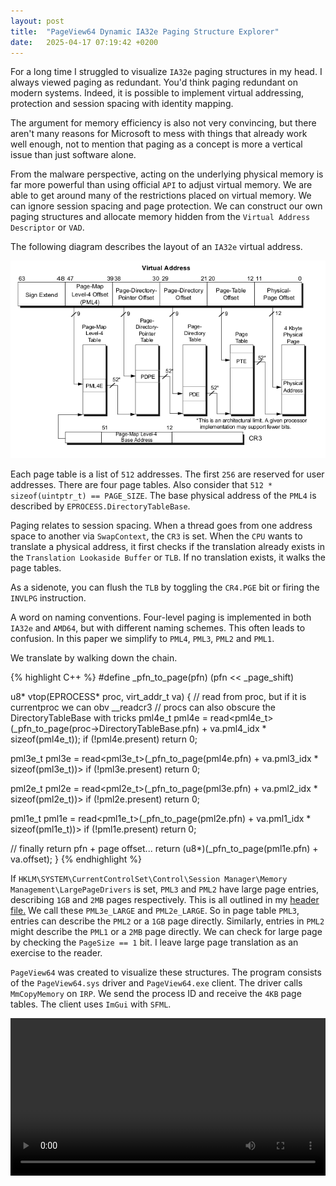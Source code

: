 ```yaml
---
layout: post
title:  "PageView64 Dynamic IA32e Paging Structure Explorer"
date:   2025-04-17 07:19:42 +0200
---
```


For a long time I struggled to visualize `IA32e` paging structures in my head. I always viewed paging as redundant. You'd think paging redundant on modern systems. Indeed, it is possible to implement virtual addressing, protection and session spacing with identity mapping.

The argument for memory efficiency is also not very convincing, but there aren't many reasons for Microsoft to mess with things that already work well enough, not to mention that paging as a concept is more a vertical issue than just software alone.

From the malware perspective, acting on the underlying physical memory is far more powerful than using official `API` to adjust virtual memory. We are able to get around many of the restrictions placed on virtual memory. We can ignore session spacing and page protection. We can construct our own paging structures and allocate memory hidden from the `Virtual Address Descriptor` or `VAD`.

The following diagram describes the layout of an `IA32e` virtual address.

![IA32e Paging Overview](/assets/4_level_paging.png)

Each page table is a list of `512` addresses. The first `256` are reserved for user addresses. There are four page tables. Also consider that `512 * sizeof(uintptr_t) == PAGE_SIZE`. The base physical address of the `PML4` is described by `EPROCESS.DirectoryTableBase`.

Paging relates to session spacing. When a thread goes from one address space to another via `SwapContext`, the `CR3` is set. When the `CPU` wants to translate a physical address, it first checks if the translation already exists in the `Translation Lookaside Buffer` or `TLB`. If no translation exists, it walks the page tables.

As a sidenote, you can flush the `TLB` by toggling the `CR4.PGE` bit or firing the `INVLPG` instruction.

A word on naming conventions. Four-level paging is implemented in both `IA32e` and `AMD64`, but with different naming schemes. This often leads to confusion. In this paper we simplify to `PML4`, `PML3`, `PML2` and `PML1`.

We translate by walking down the chain.

{% highlight C++ %}
#define _pfn_to_page(pfn) (pfn << _page_shift)

u8* vtop(EPROCESS* proc, virt_addr_t va)
{
  // read from proc, but if it is currentproc we can obv __readcr3
  // procs can also obscure the DirectoryTableBase with tricks
  pml4e_t pml4e = read<pml4e_t>(_pfn_to_page(proc->DirectoryTableBase.pfn) + va.pml4_idx * sizeof(pml4e_t));
  if (!pml4e.present)
    return 0;
  
  pml3e_t pml3e = read<pml3e_t>(_pfn_to_page(pml4e.pfn) + va.pml3_idx * sizeof(pml3e_t))>
  if (!pml3e.present)
    return 0;

  pml2e_t pml2e = read<pml2e_t>(_pfn_to_page(pml3e.pfn) + va.pml2_idx * sizeof(pml2e_t))>
  if (!pml2e.present)
    return 0;

  pml1e_t pml1e = read<pml1e_t>(_pfn_to_page(pml2e.pfn) + va.pml1_idx * sizeof(pml1e_t))>
  if (!pml1e.present)
    return 0;
  
  // finally return pfn + page offset...
  return (u8*)(_pfn_to_page(pml1e.pfn) + va.offset);
}
{% endhighlight %}

If `HKLM\SYSTEM\CurrentControlSet\Control\Session Manager\Memory Management\LargePageDrivers` is set, `PML3` and `PML2` have large page entries, describing `1GB` and `2MB` pages respectively. This is all outlined in my [header file.](https://gist.github.com/hLunaaa/f23a48775bbe5425b4825eefcebf1197) We call these `PML3e_LARGE` and `PML2e_LARGE`. So in page table `PML3`, entries can describe the `PML2` or a `1GB` page directly. Similarly, entries in `PML2` might describe the `PML1` or a `2MB` page directly. We can check for large page by checking the `PageSize == 1` bit. I leave large page translation as an exercise to the reader.

`PageView64` was created to visualize these structures. The program consists of the `PageView64.sys` driver and `PageView64.exe` client. The driver calls `MmCopyMemory` on `IRP`. We send the process ID and receive the `4KB` page tables. The client uses `ImGui` with `SFML`.

<video width="100%" controls="controls"><source src="/assets/PageView64.mp4"></video>
